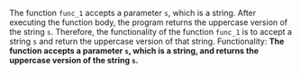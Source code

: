 The function `func_1` accepts a parameter `s`, which is a string. After executing the function body, the program returns the uppercase version of the string `s`. Therefore, the functionality of the function `func_1` is to accept a string `s` and return the uppercase version of that string.
Functionality: **The function accepts a parameter `s`, which is a string, and returns the uppercase version of the string `s`.**